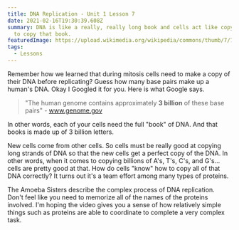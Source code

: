 ```yaml
---
title: DNA Replication - Unit 1 Lesson 7
date: 2021-02-16T19:30:39.608Z
summary: DNA is like a really, really long book and cells act like copy machines
  to copy that book.
featuredImage: https://upload.wikimedia.org/wikipedia/commons/thumb/7/70/DNA_replication_split.svg/320px-DNA_replication_split.svg.png
tags:
  - Lessons
---
```

Remember how we learned that during mitosis cells need to make a copy of their DNA before replicating? Guess how many base pairs make up a human's DNA. Okay I Googled it for you. Here is what Google says.

> "The human genome contains approximately **3 billion** of these base pairs" - www.genome.gov

In other words, each of your cells need the full "book" of DNA. And that books is made up of 3 billion letters. 

New cells come from other cells. So cells must be really good at copying long strands of DNA so that the new cells get a perfect copy of the DNA. In other words, when it comes to copying billions of A's, T's, C's, and G's... cells are pretty good at that. How do cells "know" how to copy all of that DNA correctly? It turns out it's a team effort among many types of proteins.

The Amoeba Sisters describe the complex process of DNA replication. Don't feel like you need to memorize all of the names of the proteins involved. I'm hoping the video gives you a sense of how relatively simple things such as proteins are able to coordinate to complete a very complex task.